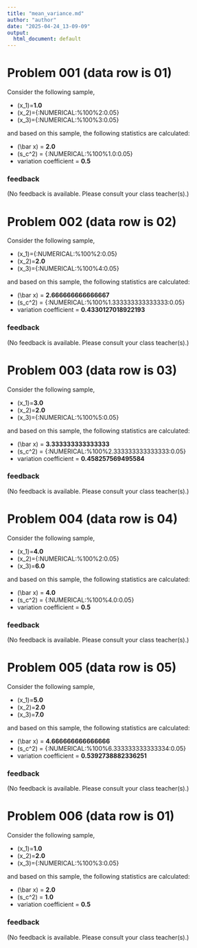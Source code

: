 ```yaml
---
title: "mean_variance.md"
author: "author"
date: "2025-04-24_13-09-09"
output:
  html_document: default
---
```



# Problem 001 (data row is 01)

Consider the following sample,

* \(x_1\)=**1.0**
* \(x_2\)={:NUMERICAL:%100%2:0.05}
* \(x_3\)={:NUMERICAL:%100%3:0.05}
 
and based on this sample, the following statistics are calculated:

* \(\bar x\) = **2.0**
* \(s_c^2\) = {:NUMERICAL:%100%1.0:0.05}
* variation coefficient = **0.5**






### feedback


(No feedback is available. Please consult your class teacher(s).)




# Problem 002 (data row is 02)

Consider the following sample,

* \(x_1\)={:NUMERICAL:%100%2:0.05}
* \(x_2\)=**2.0**
* \(x_3\)={:NUMERICAL:%100%4:0.05}
 
and based on this sample, the following statistics are calculated:

* \(\bar x\) = **2.666666666666667**
* \(s_c^2\) = {:NUMERICAL:%100%1.333333333333333:0.05}
* variation coefficient = **0.4330127018922193**






### feedback


(No feedback is available. Please consult your class teacher(s).)




# Problem 003 (data row is 03)

Consider the following sample,

* \(x_1\)=**3.0**
* \(x_2\)=**2.0**
* \(x_3\)={:NUMERICAL:%100%5:0.05}
 
and based on this sample, the following statistics are calculated:

* \(\bar x\) = **3.333333333333333**
* \(s_c^2\) = {:NUMERICAL:%100%2.333333333333333:0.05}
* variation coefficient = **0.458257569495584**






### feedback


(No feedback is available. Please consult your class teacher(s).)




# Problem 004 (data row is 04)

Consider the following sample,

* \(x_1\)=**4.0**
* \(x_2\)={:NUMERICAL:%100%2:0.05}
* \(x_3\)=**6.0**
 
and based on this sample, the following statistics are calculated:

* \(\bar x\) = **4.0**
* \(s_c^2\) = {:NUMERICAL:%100%4.0:0.05}
* variation coefficient = **0.5**






### feedback


(No feedback is available. Please consult your class teacher(s).)




# Problem 005 (data row is 05)

Consider the following sample,

* \(x_1\)=**5.0**
* \(x_2\)=**2.0**
* \(x_3\)=**7.0**
 
and based on this sample, the following statistics are calculated:

* \(\bar x\) = **4.666666666666666**
* \(s_c^2\) = {:NUMERICAL:%100%6.333333333333334:0.05}
* variation coefficient = **0.5392738882336251**






### feedback


(No feedback is available. Please consult your class teacher(s).)




# Problem 006 (data row is 01)

Consider the following sample,

* \(x_1\)=**1.0**
* \(x_2\)=**2.0**
* \(x_3\)={:NUMERICAL:%100%3:0.05}
 
and based on this sample, the following statistics are calculated:

* \(\bar x\) = **2.0**
* \(s_c^2\) = **1.0**
* variation coefficient = **0.5**






### feedback


(No feedback is available. Please consult your class teacher(s).)


